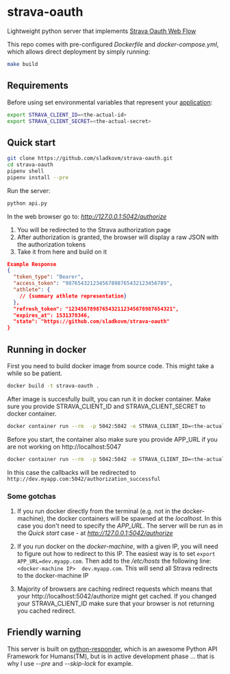 # strava-oauth
Lightweight python server that implements [Strava Oauth Web Flow](http://developers.strava.com/docs/authentication/)


This repo comes with pre-configured *Dockerfile* and *docker-compose.yml*, which allows direct deployment by simply running:

```bash
make build
```

## Requirements

Before using set environmental variables that represent your [application](https://www.strava.com/settings/api):

```bash
export STRAVA_CLIENT_ID=<the-actual-id>
export STRAVA_CLIENT_SECRET=<the-actual-secret>
```

## Quick start

```bash
git clone https://github.com/sladkovm/strava-oauth.git
cd strava-oauth
pipenv shell
pipenv install --pre
```

Run the server:

```python
python api.py
```

In the web browser go to: *http://127.0.0.1:5042/authorize*

1. You will be redirected to the Strava authorization page
2. After authorization is granted, the browser will display a raw JSON with the authorization tokens
3. Take it from here and build on it

```json
Example Response
{
  "token_type": "Bearer",
  "access_token": "987654321234567898765432123456789",
  "athlete": {
    // {summary athlete representation}
  },
  "refresh_token": "1234567898765432112345678987654321",
  "expires_at": 1531378346,
  "state": "https://github.com/sladkovm/strava-oauth"
}
```

## Running in docker

First you need to build docker image from source code. This might take a while so be patient.

```bash
docker build -t strava-oauth .
```

After image is succesfully built, you can run it in docker container. Make sure you provide STRAVA_CLIENT_ID and STRAVA_CLIENT_SECRET to docker container.

```bash
docker container run --rm  -p 5042:5042 -e STRAVA_CLIENT_ID=<the-actual-id> -e STRAVA_CLIENT_SECRET=<the-actual-secret> strava-oauth:latest
```

Before you start, the container also make sure you provide APP_URL if you are not working on http://localhost:5047

```bash
docker container run --rm  -p 5042:5042 -e STRAVA_CLIENT_ID=<the-actual-id> -e STRAVA_CLIENT_SECRET=<the-actual-secret> -e APP_URL="http://dev.myapp.com" strava-oauth:latest
```
In this case the callbacks will be redirected to `http://dev.myapp.com:5042/authorization_successful`

### Some gotchas

1. If you run docker directly from the terminal (e.g. not in the docker-machine), the docker containers will be spawned at the *localhost*. In this case you don't need to specify the *APP_URL*. The server will be run as in the *Quick start* case - at *http://127.0.0.1:5042/authorize*

2. If you run docker on the *docker-machine*, with a given IP, you will need to figure out how to redirect to this IP. The easiest way is to set `export APP_URL=dev.myapp.com`. Then add to the */etc/hosts* the following line: `<docker-machine IP>  dev.myapp.com`. This will send all Strava redirects to the docker-machine IP

3. Majority of browsers are caching redirect requests which means that your http://localhost:5042/authorize might get cached. If you changed your STRAVA_CLIENT_ID make sure that your browser is not returning you cached redirect.



## Friendly warning
This server is built on [python-responder](https://github.com/kennethreitz/responder), which is an awesome Python API Framework for Humans(TM), but is in active development phase ... that is why I use *--pre* and *--skip-lock* for example.
